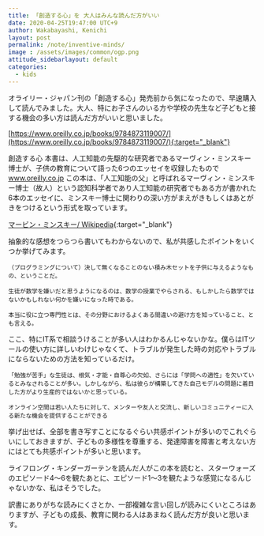 ```yaml
---
title: 「創造する心」を 大人はみんな読んだ方がいい
date: 2020-04-25T19:47:00 UTC+9
author: Wakabayashi, Kenichi
layout: post
permalink: /note/inventive-minds/
image : /assets/images/common/ogp.png
attitude_sidebarlayout: default
categories:
  - kids
---
```

オライリー・ジャパン刊の「創造する心」発売前から気になったので、早速購入して読んでみました。大人、特にお子さんのいる方や学校の先生など子どもと接する機会の多い方は読んだ方がいいと思いました。

[https://www.oreilly.co.jp/books/9784873119007/](https://www.oreilly.co.jp/books/9784873119007/){:target="_blank"}

創造する心
本書は、人工知能の先駆的な研究者であるマーヴィン・ミンスキー博士が、子供の教育について語った6つのエッセイを収録したもので
www.oreilly.co.jp
この本は、「人工知能の父」と呼ばれるマーヴィン・ミンスキー博士（故人）という認知科学者であり人工知能の研究者でもある方が書かれた6本のエッセイに、ミンスキー博士に関わりの深い方がまえがきもしくはあとがきをつけるという形式を取っています。

[マービン・ミンスキー/ Wikipedia](https://ja.wikipedia.org/wiki/%E3%83%9E%E3%83%BC%E3%83%93%E3%83%B3%E3%83%BB%E3%83%9F%E3%83%B3%E3%82%B9%E3%82%AD%E3%83%BC){:target="_blank"}

抽象的な感想をつらつら書いてもわからないので、私が共感したポイントをいくつか挙げてみます。

```
（プログラミングについて）決して無くなることのない積み木セットを子供に与えるようなもの、ということだ。
```
```
生徒が数学を嫌いだと思うようになるのは、数学の授業でやらされる、もしかしたら数学ではないかもしれない何かを嫌いになった時である。
```
```
本当に役に立つ専門性とは、その分野におけるよくある間違いの避け方を知っていること、とも言える。
```
ここ、特にIT系で相談うけることが多い人はわかるんじゃないかな。僕らはITツールの使い方に詳しいわけじゃなくて、トラブルが発生した時の対応やトラブルにならないための方法を知っているだけ。

```
「勉強が苦手」な生徒は、根気・才能・自尊心の欠如、さらには「学問への適性」を欠いているとみなされることが多い。しかしながら、私は彼らが構築してきた自己モデルの問題に着目した方がより生産的ではないかと思っている。
```
```
オンライン空間は若い人たちに対して、メンターや友人と交流し、新しいコミュニティーに入る新たな機会を提供することができる
```

挙げ出せば、全部を書き写すことになるぐらい共感ポイントが多いのでこれぐらいにしておきますが、子どもの多様性を尊重する、発達障害を障害と考えない方にはとても共感ポイントが多いと思います。

ライフロング・キンダーガーテンを読んだ人がこの本を読むと、スターウォーズのエピソード4〜6を観たあとに、エピソード1〜3を観たような感覚になるんじゃないかな、私はそうでした。

訳書にありがちな読みにくさとか、一部複雑な言い回しが読みにくいところはありますが、子どもの成長、教育に関わる人はあまねく読んだ方が良いと思います。